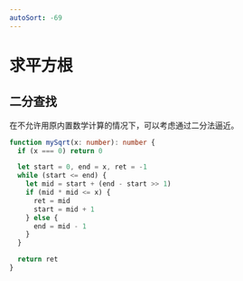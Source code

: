 ```yaml
---
autoSort: -69
---
```


# 求平方根

## 二分查找

在不允许用原内置数学计算的情况下，可以考虑通过二分法逼近。

``` ts
function mySqrt(x: number): number {
  if (x === 0) return 0

  let start = 0, end = x, ret = -1
  while (start <= end) {
    let mid = start + (end - start >> 1)
    if (mid * mid <= x) {
      ret = mid
      start = mid + 1
    } else {
      end = mid - 1
    }
  }

  return ret
}
```

